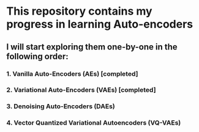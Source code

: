 # This repository contains my progress in learning Auto-encoders
## I will start exploring them one-by-one in the following order:

### 1. Vanilla Auto-Encoders (AEs) [completed]
### 2. Variational Auto-Encoders (VAEs) [completed]
### 3. Denoising Auto-Encoders (DAEs)
### 4. Vector Quantized Variational Autoencoders (VQ-VAEs)